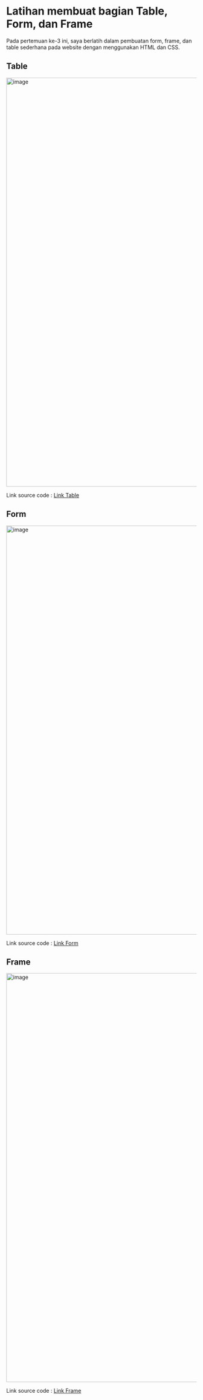 # Latihan membuat bagian Table, Form, dan Frame

Pada pertemuan ke-3 ini, saya berlatih dalam pembuatan form, frame, dan table sederhana pada website dengan menggunakan HTML dan CSS.

## Table

<img width="1920" height="1080" alt="image" src="https://github.com/user-attachments/assets/944d454e-16dc-4750-a619-4c5b7c5c0d9d" />

Link source code : [Link Table](https://github.com/herdiantwd/Pemrograman-Web-A/blob/1fb8301940066e3b8dc507e0a40f247f07dcca13/Form%2C%20Table%2C%20Frame%20Web%20Practice/table.html)

## Form

<img width="1920" height="1080" alt="image" src="https://github.com/user-attachments/assets/72971902-dd1d-4c19-8cd9-1dbca52f4e8a" />

<br>

Link source code : [Link Form](https://github.com/herdiantwd/Pemrograman-Web-A/blob/1fb8301940066e3b8dc507e0a40f247f07dcca13/Form%2C%20Table%2C%20Frame%20Web%20Practice/form.html)

## Frame

<img width="1920" height="1080" alt="image" src="https://github.com/user-attachments/assets/e38fe991-d5dd-49f1-842e-f65712115212" />


Link source code : [Link Frame](https://github.com/herdiantwd/Pemrograman-Web-A/blob/1fb8301940066e3b8dc507e0a40f247f07dcca13/Form%2C%20Table%2C%20Frame%20Web%20Practice/frame.html)
